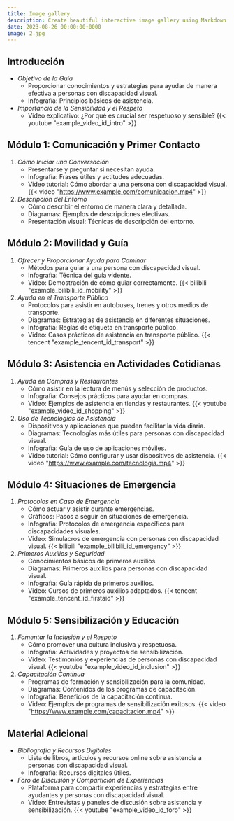 ```yaml
---
title: Image gallery
description: Create beautiful interactive image gallery using Markdown
date: 2023-08-26 00:00:00+0000
image: 2.jpg
---
```


## Introducción
- *Objetivo de la Guía*
  - Proporcionar conocimientos y estrategias para ayudar de manera efectiva a personas con discapacidad visual.
  - Infografía: Principios básicos de asistencia.
- *Importancia de la Sensibilidad y el Respeto*
  - Video explicativo: ¿Por qué es crucial ser respetuoso y sensible?
  {{< youtube "example_video_id_intro" >}}

## Módulo 1: Comunicación y Primer Contacto
1. *Cómo Iniciar una Conversación*
   - Presentarse y preguntar si necesitan ayuda.
   - Infografía: Frases útiles y actitudes adecuadas.
   - Video tutorial: Cómo abordar a una persona con discapacidad visual.
   {{< video "https://www.example.com/comunicacion.mp4" >}}
2. *Descripción del Entorno*
   - Cómo describir el entorno de manera clara y detallada.
   - Diagramas: Ejemplos de descripciones efectivas.
   - Presentación visual: Técnicas de descripción del entorno.
  
## Módulo 2: Movilidad y Guía
1. *Ofrecer y Proporcionar Ayuda para Caminar*
   - Métodos para guiar a una persona con discapacidad visual.
   - Infografía: Técnica del guía vidente.
   - Video: Demostración de cómo guiar correctamente.
   {{< bilibili "example_bilibili_id_mobility" >}}
2. *Ayuda en el Transporte Público*
   - Protocolos para asistir en autobuses, trenes y otros medios de transporte.
   - Diagramas: Estrategias de asistencia en diferentes situaciones.
   - Infografía: Reglas de etiqueta en transporte público.
   - Video: Casos prácticos de asistencia en transporte público.
   {{< tencent "example_tencent_id_transport" >}}

## Módulo 3: Asistencia en Actividades Cotidianas
1. *Ayuda en Compras y Restaurantes*
   - Cómo asistir en la lectura de menús y selección de productos.
   - Infografía: Consejos prácticos para ayudar en compras.
   - Video: Ejemplos de asistencia en tiendas y restaurantes.
   {{< youtube "example_video_id_shopping" >}}
2. *Uso de Tecnologías de Asistencia*
   - Dispositivos y aplicaciones que pueden facilitar la vida diaria.
   - Diagramas: Tecnologías más útiles para personas con discapacidad visual.
   - Infografía: Guía de uso de aplicaciones móviles.
   - Video tutorial: Cómo configurar y usar dispositivos de asistencia.
   {{< video "https://www.example.com/tecnologia.mp4" >}}

## Módulo 4: Situaciones de Emergencia
1. *Protocolos en Caso de Emergencia*
   - Cómo actuar y asistir durante emergencias.
   - Gráficos: Pasos a seguir en situaciones de emergencia.
   - Infografía: Protocolos de emergencia específicos para discapacidades visuales.
   - Video: Simulacros de emergencia con personas con discapacidad visual.
   {{< bilibili "example_bilibili_id_emergency" >}}
2. *Primeros Auxilios y Seguridad*
   - Conocimientos básicos de primeros auxilios.
   - Diagramas: Primeros auxilios para personas con discapacidad visual.
   - Infografía: Guía rápida de primeros auxilios.
   - Video: Cursos de primeros auxilios adaptados.
   {{< tencent "example_tencent_id_firstaid" >}}

## Módulo 5: Sensibilización y Educación
1. *Fomentar la Inclusión y el Respeto*
   - Cómo promover una cultura inclusiva y respetuosa.
   - Infografía: Actividades y proyectos de sensibilización.
   - Video: Testimonios y experiencias de personas con discapacidad visual.
   {{< youtube "example_video_id_inclusion" >}}
2. *Capacitación Continua*
   - Programas de formación y sensibilización para la comunidad.
   - Diagramas: Contenidos de los programas de capacitación.
   - Infografía: Beneficios de la capacitación continua.
   - Video: Ejemplos de programas de sensibilización exitosos.
   {{< video "https://www.example.com/capacitacion.mp4" >}}

## Material Adicional
- *Bibliografía y Recursos Digitales*
  - Lista de libros, artículos y recursos online sobre asistencia a personas con discapacidad visual.
  - Infografía: Recursos digitales útiles.
- *Foro de Discusión y Compartición de Experiencias*
  - Plataforma para compartir experiencias y estrategias entre ayudantes y personas con discapacidad visual.
  - Video: Entrevistas y paneles de discusión sobre asistencia y sensibilización.
  {{< youtube "example_video_id_foro" >}}
